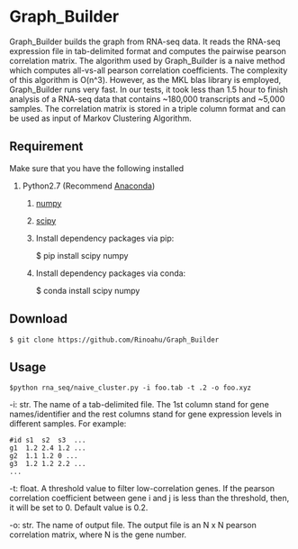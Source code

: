 # Graph_Builder
Graph_Builder builds the graph from RNA-seq data. It reads the RNA-seq expression file in tab-delimited format and computes the pairwise pearson correlation matrix. The algorithm used by Graph_Builder is a naive method which computes all-vs-all pearson correlation coefficients. The complexity of this algorithm is O(n^3). However, as the MKL blas library is employed, Graph_Builder runs very fast. In our tests, it took less than 1.5 hour to finish analysis of a RNA-seq data that contains ~180,000 transcripts and ~5,000 samples. The correlation matrix is stored in a triple column format and can be used as input of Markov Clustering Algorithm.
## Requirement

Make sure that you have the following installed

1. Python2.7 (Recommend [Anaconda](https://www.continuum.io/downloads#linux "https://www.continuum.io/downloads#linux" ))
    1. [numpy](http://www.numpy.org/ "http://www.numpy.org/")
    2. [scipy](https://www.scipy.org/ "https://www.scipy.org/")

    3. Install dependency packages via pip:

        $ pip install scipy numpy

    4. Install dependency packages via conda:

        $ conda install scipy numpy


## Download

    $ git clone https://github.com/Rinoahu/Graph_Builder

## Usage

    $python rna_seq/naive_cluster.py -i foo.tab -t .2 -o foo.xyz

-i:   str. The name of a tab-delimited file. The 1st column stand for gene names/identifier and the rest columns stand for gene expression levels in different samples. For example: 

	#id	s1	s2	s3	...
    g1	1.2	2.4	1.2 ...
    g2	1.1	1.2	0 ...
	g3	1.2	1.2	2.2 ...
	...

-t: float. A threshold value to filter low-correlation genes. If the pearson correlation coefficient between gene i and j is less than the threshold, then, it will be set to 0. Default value is 0.2.

-o:   str. The name of output file. The output file is an  N x N pearson correlation matrix, where N is the gene number.

